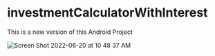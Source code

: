 # investmentCalculatorWithInterest

This is a new version of this Android Project

![Screen Shot 2022-06-20 at 10 48 37 AM](https://user-images.githubusercontent.com/26388275/174655553-0b553709-3a7e-490f-985f-27408b880291.png)
